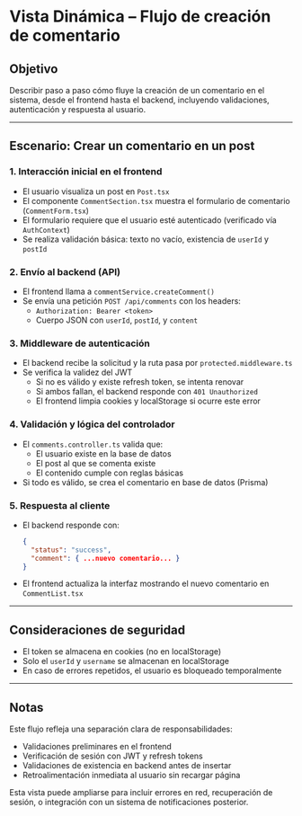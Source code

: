 # Vista Dinámica – Flujo de creación de comentario

## Objetivo

Describir paso a paso cómo fluye la creación de un comentario en el sistema, desde el frontend hasta el backend, incluyendo validaciones, autenticación y respuesta al usuario.

---

## Escenario: Crear un comentario en un post

### 1. Interacción inicial en el frontend
- El usuario visualiza un post en `Post.tsx`
- El componente `CommentSection.tsx` muestra el formulario de comentario (`CommentForm.tsx`)
- El formulario requiere que el usuario esté autenticado (verificado vía `AuthContext`)
- Se realiza validación básica: texto no vacío, existencia de `userId` y `postId`

### 2. Envío al backend (API)
- El frontend llama a `commentService.createComment()`
- Se envía una petición `POST /api/comments` con los headers:
  - `Authorization: Bearer <token>`
  - Cuerpo JSON con `userId`, `postId`, y `content`

### 3. Middleware de autenticación
- El backend recibe la solicitud y la ruta pasa por `protected.middleware.ts`
- Se verifica la validez del JWT
  - Si no es válido y existe refresh token, se intenta renovar
  - Si ambos fallan, el backend responde con `401 Unauthorized`
  - El frontend limpia cookies y localStorage si ocurre este error

### 4. Validación y lógica del controlador
- El `comments.controller.ts` valida que:
  - El usuario existe en la base de datos
  - El post al que se comenta existe
  - El contenido cumple con reglas básicas
- Si todo es válido, se crea el comentario en base de datos (Prisma)

### 5. Respuesta al cliente
- El backend responde con:
  ```json
  {
    "status": "success",
    "comment": { ...nuevo comentario... }
  }
  ```
- El frontend actualiza la interfaz mostrando el nuevo comentario en `CommentList.tsx`

---

## Consideraciones de seguridad
- El token se almacena en cookies (no en localStorage)
- Solo el `userId` y `username` se almacenan en localStorage
- En caso de errores repetidos, el usuario es bloqueado temporalmente

---

## Notas
Este flujo refleja una separación clara de responsabilidades:
- Validaciones preliminares en el frontend
- Verificación de sesión con JWT y refresh tokens
- Validaciones de existencia en backend antes de insertar
- Retroalimentación inmediata al usuario sin recargar página

Esta vista puede ampliarse para incluir errores en red, recuperación de sesión, o integración con un sistema de notificaciones posterior.

